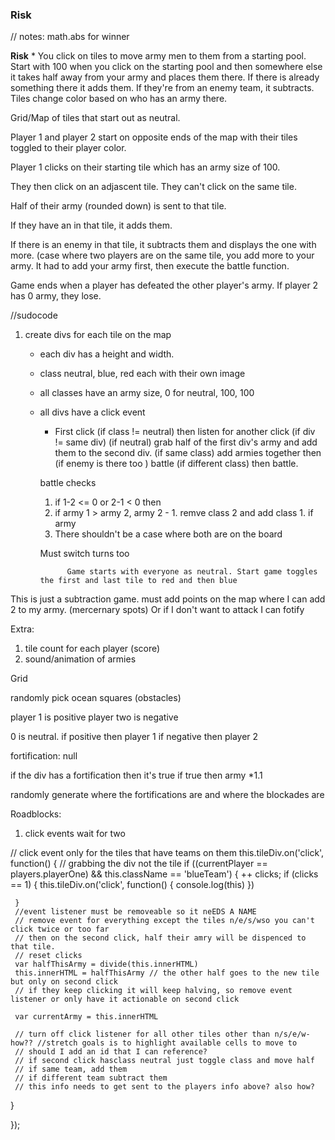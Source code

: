 ### Risk

// notes: math.abs for winner



**Risk**
	* You click on tiles to move army men to them from a starting pool. Start with 100 when you click on the starting pool and then somewhere else it takes half away from your army and places them there. If there is already something there it adds them. If they're from an enemy team, it subtracts. Tiles change color based on who has an army there.

Grid/Map of tiles that start out as neutral.

Player 1 and player 2 start on opposite ends of the map with their tiles toggled to their player color.

Player 1 clicks on their starting tile which has an army size of 100.

They then click on an adjascent tile. They can't click on the same tile.

Half of their army (rounded down) is sent to that tile.

If they have an in that tile, it adds them.

If there is an enemy in that tile, it subtracts them and displays the one with more. (case where two players are on the same tile, you add more to your army. It had to add your army first, then execute the battle function.

Game ends when a player has defeated the other player's army. If player 2 has 0 army, they lose.

//sudocode

1. create divs for each tile on the map
	* each div has a height and width.
	* class neutral, blue, red each with their own image
	* all classes have an army size, 0 for neutral, 100, 100
	* all divs have a click event
		* First click (if class != neutral) then listen for another click (if div != same div) (if neutral) grab half of the first div's army and add them to the second div. (if same class) add armies together then (if enemy is there too ) battle (if different class) then battle.

		battle checks

		1. if 1-2 <= 0 or 2-1 < 0 then
		2.  if army 1 > army 2, army 2 - 1. remve class 2 and add class 1. if army
		3. There shouldn't be a case where both are on the board

		Must switch turns too

				Game starts with everyone as neutral. Start game toggles the first and last tile to red and then blue
				
This is just a subtraction game. must add points on the map where I can add 2 to my army. (mercernary spots)
Or if I don't want to attack I can fotify

Extra:

1. tile count for each player (score)
2. sound/animation of armies


Grid 

randomly pick ocean squares (obstacles)

player 1 is positive
player two is negative

0 is neutral.
if positive then player 1
if negative then player 2

fortification: null

if the div has a fortification then it's true
if true then army *1.1

randomly generate where the fortifications are and where the blockades are


Roadblocks:
1. click events wait for two



// click event only for the tiles that have teams on them
 this.tileDiv.on('click', function() { // grabbing the div not the tile
   if ((currentPlayer == players.playerOne) && this.className == 'blueTeam') {
     ++ clicks;
     if (clicks == 1) {
       this.tileDiv.on('click', function() {
         console.log(this)
       })

     }
     //event listener must be removeable so it neEDS A NAME
     // remove event for everything except the tiles n/e/s/wso you can't click twice or too far
     // then on the second click, half their amry will be dispenced to that tile.
     // reset clicks
     var halfThisArmy = divide(this.innerHTML)
     this.innerHTML = halfThisArmy // the other half goes to the new tile but only on second click
     // if they keep clicking it will keep halving, so remove event listener or only have it actionable on second click

     var currentArmy = this.innerHTML

     // turn off click listener for all other tiles other than n/s/e/w- how?? //stretch goals is to highlight available cells to move to
     // should I add an id that I can reference?
     // if second click hasclass neutral just toggle class and move half
     // if same team, add them
     // if different team subtract them
     // this info needs to get sent to the players info above? also how?
   }

 });